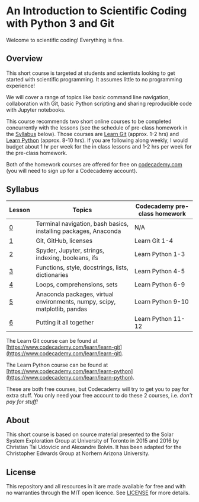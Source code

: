 # An Introduction to Scientific Coding with Python 3 and Git
Welcome to scientific coding! Everything is fine.


## Overview
This short course is targeted at students and scientists looking to get started with scientific programming. It assumes little to no programming experience!

We will cover a range of topics like basic command line navigation, collaboration with Git, basic Python scripting and sharing reproducible code with Jupyter notebooks.

This course recommends two short online courses to be completed concurrently with the lessons (see the schedule of pre-class homework in the [Syllabus](#syllabus) below). Those courses are [Learn Git](https://www.codecademy.com/learn/learn-git) (approx. 1-2 hrs) and [Learn Python](https://www.codecademy.com/learn/learn-python) (approx. 8-10 hrs). If you are following along weekly, I would budget about 1 hr per week for the in class lessons and 1-2 hrs per week for the pre-class homework.

Both of the homework courses are offered for free on [codecademy.com](https://www.codecademy.com/) (you will need to sign up for a Codecademy account).

## Syllabus

| Lesson                | Topics | Codecademy pre-class homework |
| --------------------- | ------ | ----------------------------- |
|[0](./lessons/lesson0) |  Terminal navigation, bash basics, installing packages, Anaconda | N/A |
|[1](./lessons/lesson1) | Git, GitHub, licenses | Learn Git 1-4 |
|[2](./lessons/lesson2) | Spyder, Jupyter, strings, indexing, booleans, ifs  | Learn Python 1-3 |
|[3](./lessons/lesson3) | Functions, style, docstrings, lists, dictionaries | Learn Python 4-5 |
|[4](./lessons/lesson4) | Loops, comprehensions, sets | Learn Python 6-9 |
|[5](./lessons/lesson5) | Anaconda packages, virtual environments, numpy, scipy, matplotlib, pandas | Learn Python 9-10 |
|[6](./lessons/lesson6) | Putting it all together | Learn Python 11-12 |

The Learn Git course can be found at [https://www.codecademy.com/learn/learn-git](https://www.codecademy.com/learn/learn-git).

The Learn Python course can be found at [https://www.codecademy.com/learn/learn-python](https://www.codecademy.com/learn/learn-python).

These are both free courses, but Codecademy will try to get you to pay for extra stuff. You only need your free account to do these 2 courses, i.e. *don't pay for stuff!*

## About
This short course is based on source material presented to the Solar System Exploration Group at University of Toronto in 2015 and 2016 by Christian Tai Udovicic and Alexandre Boivin. It has been adapted for the Christopher Edwards Group at Norhern Arizona University.

## License
This repository and all resources in it are made available for free and with no warranties through the MIT open licence. See [LICENSE](./LICENSE) for more details.
